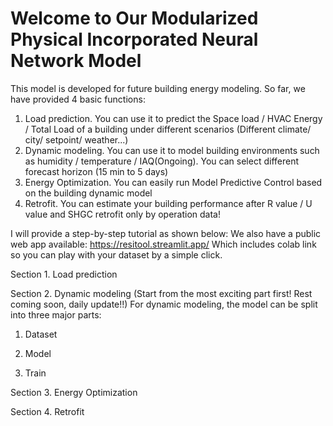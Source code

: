 # Welcome to Our Modularized Physical Incorporated Neural Network Model
This model is developed for future building energy modeling.
So far, we have provided 4 basic functions:
1) Load prediction. You can use it to predict the Space load / HVAC Energy / Total Load of a building under different scenarios (Different climate/ city/ setpoint/ weather...)
2) Dynamic modeling. You can use it to model building environments such as humidity / temperature / IAQ(Ongoing). You can select different forecast horizon (15 min to 5 days) 
3) Energy Optimization. You can easily run Model Predictive Control based on the building dynamic model
4) Retrofit. You can estimate your building performance after R value / U value and SHGC retrofit only by operation data! 

I will provide a step-by-step tutorial as shown below:
We also have a public web app available: https://resitool.streamlit.app/ Which includes colab link so you can play with your dataset by a simple click. 

Section 1. Load prediction

Section 2. Dynamic modeling (Start from the most exciting part first! Rest coming soon, daily update!!)
For dynamic modeling, the model can be split into three major parts:
1) Dataset

3) Model

5) Train

Section 3. Energy Optimization

Section 4. Retrofit

